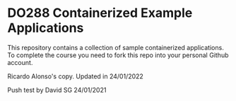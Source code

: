 # DO288 Containerized Example Applications

This repository contains a collection of sample containerized applications.  To complete the course you need to fork this repo into your personal Github account.

Ricardo Alonso's copy. Updated in 24/01/2022

Push test by David SG 24/01/2021
